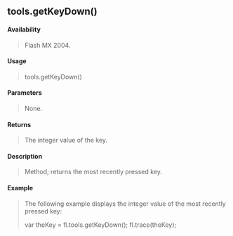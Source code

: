 ## tools.getKeyDown()

#### Availability

> Flash MX 2004.

#### Usage

> tools.getKeyDown()

#### Parameters

> None.

#### Returns

> The integer value of the key.

#### Description

> Method; returns the most recently pressed key.

#### Example

> The following example displays the integer value of the most recently pressed key:
>
> var theKey = fl.tools.getKeyDown(); fl.trace(theKey);
